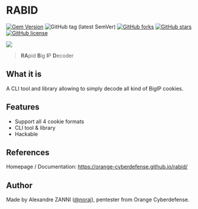 # RABID

[![Gem Version](https://badge.fury.io/rb/rabid.svg)](https://badge.fury.io/rb/rabid)
![GitHub tag (latest SemVer)](https://img.shields.io/github/tag/Orange-Cyberdefense/rabid)
[![GitHub forks](https://img.shields.io/github/forks/Orange-Cyberdefense/rabid)](https://github.com/Orange-Cyberdefense/rabid/network)
[![GitHub stars](https://img.shields.io/github/stars/Orange-Cyberdefense/rabid)](https://github.com/Orange-Cyberdefense/rabid/stargazers)
[![GitHub license](https://img.shields.io/github/license/Orange-Cyberdefense/rabid)](https://github.com/Orange-Cyberdefense/rabid/blob/master/LICENSE.txt)

![](https://orange-cyberdefense.github.io/rabid/_media/logo.png)

> **RA**pid **B**ig **I**P **D**ecoder

## What it is

A CLI tool and library allowing to simply decode all kind of BigIP cookies.

## Features

- Support all 4 cookie formats
- CLI tool & library
- Hackable

## References

Homepage / Documentation: https://orange-cyberdefense.github.io/rabid/

## Author

Made by Alexandre ZANNI ([@noraj](https://github.com/noraj)), pentester from Orange Cyberdefense.
